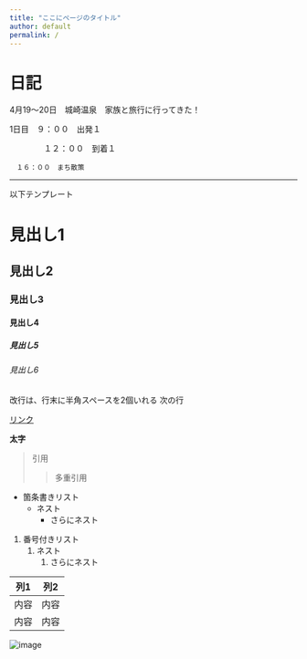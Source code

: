 ```yaml
---
title: "ここにページのタイトル"
author: default
permalink: /
---
```

# 日記
4月19～20日　城崎温泉　家族と旅行に行ってきた！　

1日目　９：００　出発１　　

　　　
   　１２：００　到着１　
    
    　１６：００　まち散策
   





---

以下テンプレート

# 見出し1
## 見出し2
### 見出し3
#### 見出し4
##### 見出し5
###### 見出し6

改行は、行末に半角スペースを2個いれる
次の行

[リンク](https://www.google.co.jp/)

**太字**

> 引用
>> 多重引用


- 箇条書きリスト
  - ネスト
    - さらにネスト


1. 番号付きリスト
   1. ネスト
      1. さらにネスト


| 列1  | 列2  |
|-----|-----|
| 内容  | 内容  |
| 内容  | 内容  |

![image](/GHPages_WebSite/assets/images/logo-150.png)
